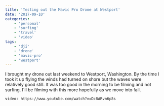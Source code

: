 ```yaml
---
title: 'Testing out the Mavic Pro Drone at Westport'
date: '2017-09-10'
categories:
    - 'personal'
    - 'surfing'
    - 'travel'
    - 'video'
tags:
    - 'dji'
    - 'drone'
    - 'mavic-pro'
    - 'westport'
---
```


I brought my drone out last weekend to Westport, Washington. By the time I took it up flying the winds had turned on shore but the waves were relatively good still. It was too good in the morning to be filming and not surfing. I'll be filming with this more hopefully as we move into fall.

`video: https://www.youtube.com/watch?v=Dc8ARvn6p8s`
